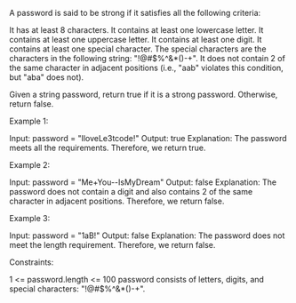 A password is said to be strong if it satisfies all the following
criteria:


It has at least 8 characters.
It contains at least one lowercase letter.
It contains at least one uppercase letter.
It contains at least one digit.
It contains at least one special character. The special characters are the
characters in the following string: "!@#$%^&*()-+".
It does not contain 2 of the same character in adjacent positions (i.e.,
"aab" violates this condition, but "aba" does not).


Given a string password, return true if it is a strong password. Otherwise,
return false.


Example 1:


Input: password = "IloveLe3tcode!"
Output: true
Explanation: The password meets all the requirements. Therefore, we return
true.


Example 2:


Input: password = "Me+You--IsMyDream"
Output: false
Explanation: The password does not contain a digit and also contains 2 of the
same character in adjacent positions. Therefore, we return false.


Example 3:


Input: password = "1aB!"
Output: false
Explanation: The password does not meet the length requirement. Therefore, we
return false.


Constraints:


1 <= password.length <= 100
password consists of letters, digits, and special characters:
"!@#$%^&*()-+".




